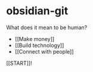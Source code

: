# obsidian-git

What does it mean to be human?
- [[Make money]]
- [[Build technology]]
- [[Connect with people]]

[[START]]!
